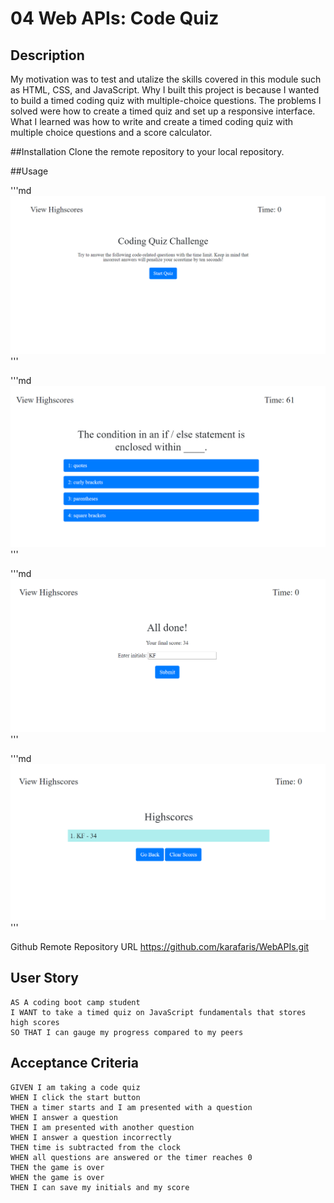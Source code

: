 # 04 Web APIs: Code Quiz

## Description
My motivation was to test and utalize the skills covered in this module such as HTML, CSS, and JavaScript. Why I built this project is because I wanted to build a timed coding quiz with multiple-choice questions. The problems I solved were how to create a timed quiz and set up a responsive interface. What I learned was how to write and create a timed coding quiz with multiple choice questions and a score calculator.

##Installation
Clone the remote repository to your local repository.

##Usage

'''md
![Start Quiz - Part 1 Screenshot](assets\images\coding-quiz_Part1.png)
'''

'''md
![Taking Timed Quiz - Part 2 Screenshot](assets\images\coding-quiz_Part2.png)
'''

'''md
![Quiz Completed - Enter Initials - Part 3 Screenshot](assets\images\coding-quiz_Part3.png)
'''

'''md
![View HighScores - Part 4 Screenshot](assets\images\coding-quiz_Part4.png)
'''

Github Remote Repository URL https://github.com/karafaris/WebAPIs.git


## User Story

```
AS A coding boot camp student
I WANT to take a timed quiz on JavaScript fundamentals that stores high scores
SO THAT I can gauge my progress compared to my peers
```

## Acceptance Criteria

```
GIVEN I am taking a code quiz
WHEN I click the start button
THEN a timer starts and I am presented with a question
WHEN I answer a question
THEN I am presented with another question
WHEN I answer a question incorrectly
THEN time is subtracted from the clock
WHEN all questions are answered or the timer reaches 0
THEN the game is over
WHEN the game is over
THEN I can save my initials and my score
```


